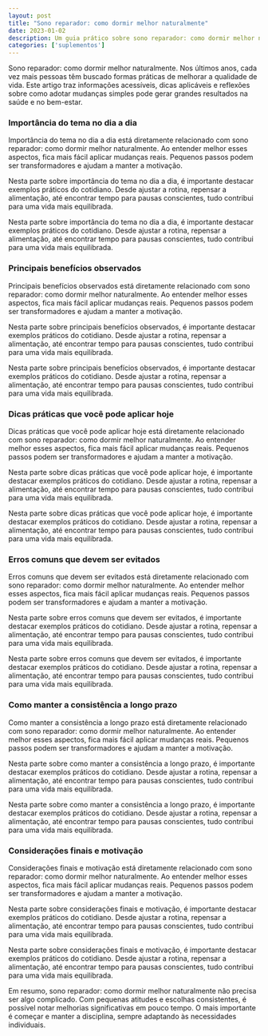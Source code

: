 ```yaml
---
layout: post
title: "Sono reparador: como dormir melhor naturalmente"
date: 2023-01-02
description: Um guia prático sobre sono reparador: como dormir melhor naturalmente, com dicas acessíveis para o dia a dia.
categories: ['suplementos']
---
```


Sono reparador: como dormir melhor naturalmente. Nos últimos anos, cada vez mais pessoas têm buscado formas práticas de melhorar a qualidade de vida. Este artigo traz informações acessíveis, dicas aplicáveis e reflexões sobre como adotar mudanças simples pode gerar grandes resultados na saúde e no bem-estar.

### Importância do tema no dia a dia

Importância do tema no dia a dia está diretamente relacionado com sono reparador: como dormir melhor naturalmente. Ao entender melhor esses aspectos, fica mais fácil aplicar mudanças reais. Pequenos passos podem ser transformadores e ajudam a manter a motivação.

Nesta parte sobre importância do tema no dia a dia, é importante destacar exemplos práticos do cotidiano. Desde ajustar a rotina, repensar a alimentação, até encontrar tempo para pausas conscientes, tudo contribui para uma vida mais equilibrada.

Nesta parte sobre importância do tema no dia a dia, é importante destacar exemplos práticos do cotidiano. Desde ajustar a rotina, repensar a alimentação, até encontrar tempo para pausas conscientes, tudo contribui para uma vida mais equilibrada.

### Principais benefícios observados

Principais benefícios observados está diretamente relacionado com sono reparador: como dormir melhor naturalmente. Ao entender melhor esses aspectos, fica mais fácil aplicar mudanças reais. Pequenos passos podem ser transformadores e ajudam a manter a motivação.

Nesta parte sobre principais benefícios observados, é importante destacar exemplos práticos do cotidiano. Desde ajustar a rotina, repensar a alimentação, até encontrar tempo para pausas conscientes, tudo contribui para uma vida mais equilibrada.

Nesta parte sobre principais benefícios observados, é importante destacar exemplos práticos do cotidiano. Desde ajustar a rotina, repensar a alimentação, até encontrar tempo para pausas conscientes, tudo contribui para uma vida mais equilibrada.

### Dicas práticas que você pode aplicar hoje

Dicas práticas que você pode aplicar hoje está diretamente relacionado com sono reparador: como dormir melhor naturalmente. Ao entender melhor esses aspectos, fica mais fácil aplicar mudanças reais. Pequenos passos podem ser transformadores e ajudam a manter a motivação.

Nesta parte sobre dicas práticas que você pode aplicar hoje, é importante destacar exemplos práticos do cotidiano. Desde ajustar a rotina, repensar a alimentação, até encontrar tempo para pausas conscientes, tudo contribui para uma vida mais equilibrada.

Nesta parte sobre dicas práticas que você pode aplicar hoje, é importante destacar exemplos práticos do cotidiano. Desde ajustar a rotina, repensar a alimentação, até encontrar tempo para pausas conscientes, tudo contribui para uma vida mais equilibrada.

### Erros comuns que devem ser evitados

Erros comuns que devem ser evitados está diretamente relacionado com sono reparador: como dormir melhor naturalmente. Ao entender melhor esses aspectos, fica mais fácil aplicar mudanças reais. Pequenos passos podem ser transformadores e ajudam a manter a motivação.

Nesta parte sobre erros comuns que devem ser evitados, é importante destacar exemplos práticos do cotidiano. Desde ajustar a rotina, repensar a alimentação, até encontrar tempo para pausas conscientes, tudo contribui para uma vida mais equilibrada.

Nesta parte sobre erros comuns que devem ser evitados, é importante destacar exemplos práticos do cotidiano. Desde ajustar a rotina, repensar a alimentação, até encontrar tempo para pausas conscientes, tudo contribui para uma vida mais equilibrada.

### Como manter a consistência a longo prazo

Como manter a consistência a longo prazo está diretamente relacionado com sono reparador: como dormir melhor naturalmente. Ao entender melhor esses aspectos, fica mais fácil aplicar mudanças reais. Pequenos passos podem ser transformadores e ajudam a manter a motivação.

Nesta parte sobre como manter a consistência a longo prazo, é importante destacar exemplos práticos do cotidiano. Desde ajustar a rotina, repensar a alimentação, até encontrar tempo para pausas conscientes, tudo contribui para uma vida mais equilibrada.

Nesta parte sobre como manter a consistência a longo prazo, é importante destacar exemplos práticos do cotidiano. Desde ajustar a rotina, repensar a alimentação, até encontrar tempo para pausas conscientes, tudo contribui para uma vida mais equilibrada.

### Considerações finais e motivação

Considerações finais e motivação está diretamente relacionado com sono reparador: como dormir melhor naturalmente. Ao entender melhor esses aspectos, fica mais fácil aplicar mudanças reais. Pequenos passos podem ser transformadores e ajudam a manter a motivação.

Nesta parte sobre considerações finais e motivação, é importante destacar exemplos práticos do cotidiano. Desde ajustar a rotina, repensar a alimentação, até encontrar tempo para pausas conscientes, tudo contribui para uma vida mais equilibrada.

Nesta parte sobre considerações finais e motivação, é importante destacar exemplos práticos do cotidiano. Desde ajustar a rotina, repensar a alimentação, até encontrar tempo para pausas conscientes, tudo contribui para uma vida mais equilibrada.

Em resumo, sono reparador: como dormir melhor naturalmente não precisa ser algo complicado. Com pequenas atitudes e escolhas consistentes, é possível notar melhorias significativas em pouco tempo. O mais importante é começar e manter a disciplina, sempre adaptando às necessidades individuais.